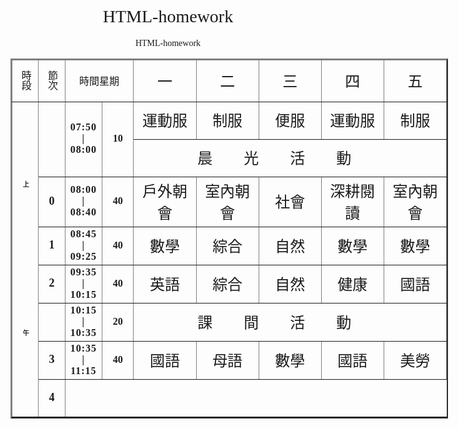 # HTML-homework
HTML-homework
<!-- @format -->

<!DOCTYPE html>
<html lang="en">
  <head>
    <meta charset="UTF-8" />
    <meta name="viewport" content="width=device-width, initial-scale=1.0" />
    <title>愉庭的課表</title>
    <style>
      table {
        border-collapse: collapse;
        width: 700px;
      }
      * {
        font-family: "Noto Serif TC", serif;
        font-weight: 400;
        font-style: normal;
      }
      td {
        height: 60px;
      }
      .wid {
        width: 100px;
        font-size: x-large;
      }
      .first {
        font-weight: 700;
        font-size: large;
      }
      .fan {
        font-size: medium;
        font-weight: 700;
        width: 42px;
      }
      .font {
        font-size: medium;
        font-weight: 800;
        letter-spacing: 1px;
      }
      .space {
        letter-spacing: 50px;
        justify-content: center;
        font-size: x-large;
      }
      .session span {
        display: block;
        writing-mode: vertical-lr;
        /* letter-spacing: 90px; */
        text-align-last: justify;
        height: 50%;
        font-size: x-small;
        /* writing-mode: vertical-lr; */
        font-weight: 700;
        margin: auto;
        /* text-align-last: justify; */
      }
      * {
        text-align: center;
      }
      .time,
      .line {
        writing-mode: vertical-lr;
        text-align: center;
        width: 36px;
      }
    </style>
  </head>
  <body>
    <table border="2" width="700">
      <thead>
        <tr>
          <td class="time">時段</td>
          <td class="line">節次</td>
          <td colspan="2">時間星期</td>
          <td class="wid">一</td>
          <td class="wid">二</td>
          <td class="wid">三</td>
          <td class="wid">四</td>
          <td class="wid">五</td>
        </tr>
      </thead>
      <tbody>
        <tr>
          <td rowspan="8" class="session"><span>上午</span></td>
          <td rowspan="2"></td>
          <td rowspan="2" class="font">07:50<br />|<br />08:00</td>
          <td rowspan="2" class="fan">10</td>
          <td class="wid">運動服</td>
          <td class="wid">制服</td>
          <td class="wid">便服</td>
          <td class="wid">運動服</td>
          <td class="wid">制服</td>
        </tr>
        <tr>
          <td colspan="5" class="space">晨光活動</td>
        </tr>
        <tr>
          <td class="first">0</td>
          <td class="font">08:00<br />|<br />08:40</td>
          <td class="fan">40</td>
          <td class="wid">戶外朝會</td>
          <td class="wid">室內朝會</td>
          <td class="wid">社會</td>
          <td class="wid">深耕閱讀</td>
          <td class="wid">室內朝會</td>
        </tr>
        <tr>
          <td class="first">1</td>
          <td class="font">08:45<br />|<br />09:25</td>
          <td class="fan">40</td>
          <td class="wid">數學</td>
          <td class="wid">綜合</td>
          <td class="wid">自然</td>
          <td class="wid">數學</td>
          <td class="wid">數學</td>
        </tr>
        <tr>
          <td class="first">2</td>
          <td class="font">09:35<br />|<br />10:15</td>
          <td class="fan">40</td>
          <td class="wid">英語</td>
          <td class="wid">綜合</td>
          <td class="wid">自然</td>
          <td class="wid">健康</td>
          <td class="wid">國語</td>
        </tr>
        <tr>
          <td></td>
          <td class="font">10:15<br />|<br />10:35</td>
          <td class="fan">20</td>
          <td colspan="5" class="space">課間活動</td>
        </tr>
        <tr>
          <td class="first">3</td>
          <td class="font">10:35<br />|<br />11:15</td>
          <td class="fan">40</td>
          <td class="wid">國語</td>
          <td class="wid">母語</td>
          <td class="wid">數學</td>
          <td class="wid">國語</td>
          <td class="wid">美勞</td>
        </tr>
        <tr>
          <td class="first">4</td>
